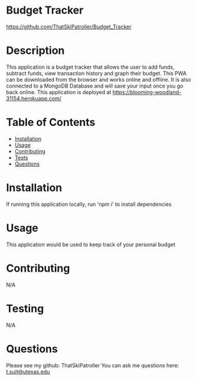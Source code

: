 # Budget Tracker
https://github.com/ThatSkiPatroller/Budget_Tracker
# Description
This application is a budget tracker that allows the user to add funds, subtract funds, view transaction history and graph their budget. This PWA can be downloaded from the browser and works online and offline. It is also connected to a MongoDB Database and will save your input once you go back online. This application is deployed at https://blooming-woodland-31154.herokuapp.com/
# Table of Contents
* [Installation](#installation)
* [Usage](#usage)
* [Contributing](#contributing)
* [Tests](#tests)
* [Questions](#questions)
# Installation
If running this application locally, run 'npm i' to install dependencies
# Usage
This application would be used to keep track of your personal budget
# Contributing
N/A
# Testing
N/A
# Questions
Please see my github: ThatSkiPatroller
You can ask me questions here: t.suit@utexas.edu